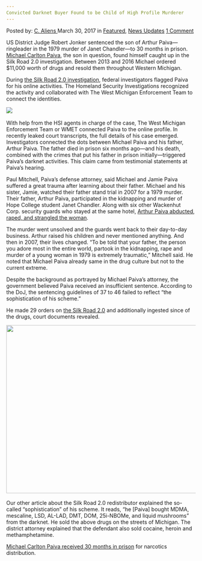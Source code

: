 ```yaml
---
Convicted Darknet Buyer Found to be Child of High Profile Murderer
---
```

<article class="post-listing post-18882 post type-post status-publish format-standard has-post-thumbnail hentry 
 tag-buyer tag-child tag-convicted tag-high tag-murderer tag-profile">
<div class="post-inner">
<span>Posted by: <a href="https://www.deepdotweb.com/author/caliens/" title="">C. Aliens </a></span>
<span>March 30, 2017</span>
<span>in <a href="https://www.deepdotweb.com/category/deepdot-news/" rel="category tag">Featured</a>, <a href="https://www.deepdotweb.com/category/news-updates/" rel="category tag">News Updates</a></span>
<span><a href="https://www.deepdotweb.com/2017/03/30/convicted-darknet-buyer-found-child-high-profile-murderer/#comments">1 Comment</a></span>


<p>US District Judge Robert Jonker sentenced the son of Arthur Paiva—ringleader in the 1979 murder of Janet Chandler—to 30 months in prison. <a href="https://www.deepdotweb.com/2017/03/27/us-silk-road-2-0-reseller-sentenced-prison/">Michael Carlton Paiva</a>, the son in question, found himself caught up in the Silk Road 2.0 investigation. Between 2013 and 2016 Michael ordered $11,000 worth of drugs and resold them throughout Western Michigan.</p>
<p>During <a href="https://www.justice.gov/usao-wdmi/pr/2017_0309_Paiva">the Silk Road 2.0 investigation</a>, federal investigators flagged Paiva for his online activities. The Homeland Security Investigations recognized the activity and collaborated with The West Michigan Enforcement Team to connect the identities.</p>
<p><img class="wp-image-18889 aligncenter" src="/imgs/2017/03/word-image-65.png" srcset="/imgs/2017/03/word-image-65.png 650w, /imgs/2017/03/word-image-65-300x171.png 300w" sizes="(max-width: 650px) 100vw, 650px"/></p>
<p>With help from the HSI agents in charge of the case, The West Michigan Enforcement Team or WMET connected Paiva to the online profile. In recently leaked court transcripts, the full details of his case emerged. Investigators connected the dots between Michael Paiva and his father, Arthur Paiva. The father died in prison six months ago—and his death, combined with the crimes that put his father in prison initially—triggered Paiva’s darknet activities. This claim came from testimonial statements at Paiva’s hearing.</p>
<p>Paul Mitchell, Paiva’s defense attorney, said Michael and Jamie Paiva suffered a great trauma after learning about their father. Michael and his sister, Jamie, watched their father stand trial in 2007 for a 1979 murder. Their father, Arthur Paiva, participated in the kidnapping and murder of Hope College student Janet Chandler. Along with six other Wackenhut Corp. security guards who stayed at the same hotel, <a href="http://www.mlive.com/news/grand-rapids/index.ssf/2017/03/son_of_cold-case_killer_sent_t.html">Arthur Paiva abducted, raped, and strangled the woman</a>.</p>
<p>The murder went unsolved and the guards went back to their day-to-day business. Arthur raised his children and never mentioned anything. And then in 2007, their lives changed. “To be told that your father, the person you adore most in the entire world, partook in the kidnapping, rape and murder of a young woman in 1979 is extremely traumatic,&#8221; Mitchell said. He noted that Michael Paiva already same in the drug culture but not to the current extreme.</p>
<p>Despite the background as portrayed by Michael Paiva’s attorney, the government believed Paiva received an insufficient sentence. According to the DoJ, the sentencing guidelines of 37 to 46 failed to reflect “the sophistication of his scheme.”</p>
<p>He made 29 orders on <a href="https://www.deepdotweb.com/marketplace-directory/categories/top-markets/">the Silk Road 2.0</a> and additionally ingested since of the drugs, court documents revealed.</p>
<p><img class="wp-image-18890 aligncenter" src="/imgs/2017/03/word-image-22.jpeg" width="908" height="447" srcset="/imgs/2017/03/word-image-22.jpeg 1200w, /imgs/2017/03/word-image-22-300x148.jpeg 300w, /imgs/2017/03/word-image-22-1024x504.jpeg 1024w" sizes="(max-width: 908px) 100vw, 908px"/></p>
<p>Our other article about the Silk Road 2.0 redistributor explained the so-called “sophistication” of his scheme. It reads, “he [Paiva] bought MDMA, mescaline, LSD, AL-LAD, DMT, DOM, 25i-NBOMe, and liquid mushrooms” from the darknet. He sold the above drugs on the streets of Michigan. The district attorney explained that the defendant also sold cocaine, heroin and methamphetamine.</p>
<p><a href="https://www.deepdotweb.com/tag/sentenced/">Michael Carlton Paiva received 30 months in prison</a> for narcotics distribution.</p>
</div>
<span style="display:none"><a href="https://www.deepdotweb.com/tag/buyer/" rel="tag">buyer</a> <a href="https://www.deepdotweb.com/tag/child/" rel="tag">child</a> <a href="https://www.deepdotweb.com/tag/convicted/" rel="tag">convicted</a> <a href="https://www.deepdotweb.com/tag/darknet/" rel="tag">darknet</a> <a href="https://www.deepdotweb.com/tag/high/" rel="tag">high</a> <a href="https://www.deepdotweb.com/tag/murderer/" rel="tag">murderer</a> <a href="https://www.deepdotweb.com/tag/profile/" rel="tag">profile</a></span> <span style="display:none" class="updated">2017-03-30<a href="https://www.deepdotweb.com/author/caliens/" title="Posts by C. Aliens" rel="author">C. Aliens</a></strong></div>
</div>
</article>

